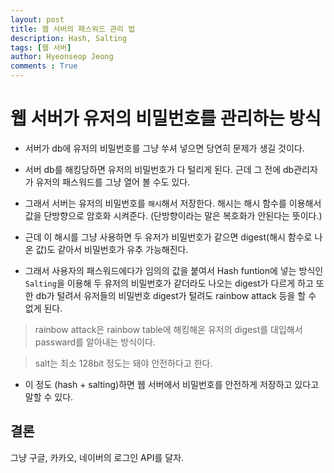 ```yaml
---
layout: post
title: 웹 서버의 패스워드 관리 법
description: Hash, Salting
tags: [웹 서버]
author: Hyeonseop Jeong
comments : True
---
```


# 웹 서버가 유저의 비밀번호를 관리하는 방식
- 서버가 db에 유저의 비밀번호를 그냥 쑤셔 넣으면 당연히 문제가 생길 것이다.
- 서버 db를 해킹당하면 유저의 비밀번호가 다 털리게 된다. 근데 그 전에 db관리자가 유저의 패스워드를 그냥 열어 볼 수도 있다. 

- 그래서 서버는 유저의 비밀번호를 `해시`해서 저장한다.
해시는 해시 함수를 이용해서 값을 단방향으로 암호화 시켜준다. (단방향이라는 말은 복호화가 안된다는 뜻이다.)

- 근데 이 해시를 그냥 사용하면 두 유저가 비밀번호가 같으면 digest(해시 함수로 나온 값)도 같아서 비밀번호가 유추 가능해진다.

- 그래서 사용자의 패스워드에다가 임의의 값을 붙여서 Hash funtion에 넣는 방식인 `Salting`을 이용해 두 유저의 비밀번호가 같더라도 나오는 digest가 다르게 하고 또한 db가 털려서 유저들의 비밀번호 digest가 털려도 rainbow attack 등을 할 수 없게 된다. 

> rainbow attack은 rainbow table에 해킹해온 유저의 digest를 대입해서 passward를 알아내는 방식이다.

> salt는 최소 128bit 정도는 돼야 안전하다고 한다.

- 이 정도 (hash + salting)하면 웹 서버에서 비밀번호를 안전하게 저장하고 있다고 말할 수 있다.


## 결론
그냥 구글, 카카오, 네이버의 로그인 API를 달자.

